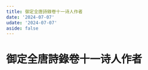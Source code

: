 ```yaml
---
title: 御定全唐詩錄卷十一诗人作者
date: '2024-07-07'
udate: '2024-07-07'
aside: false
---
```

# 御定全唐詩錄卷十一诗人作者

<AuthorPage :authorMap="authorMap" :chapternum="11" />

<script setup>
const chapter = '卷十一';
import authorMap from '/data/qtsl/卷十一/author.json'
</script>

